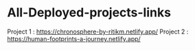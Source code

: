 # All-Deployed-projects-links

Project 1 : https://chronosphere-by-ritikm.netlify.app/
Project 2 : https://human-footprints-a-journey.netlify.app/